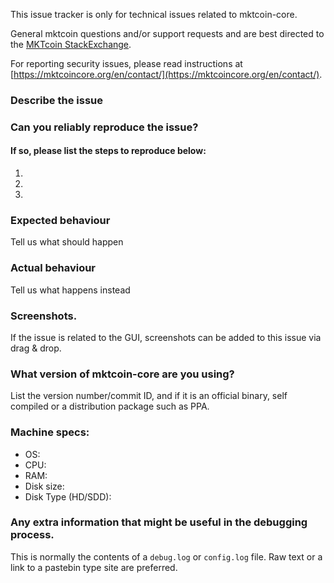 <!--- Remove sections that do not apply -->

This issue tracker is only for technical issues related to mktcoin-core.

General mktcoin questions and/or support requests and are best directed to the [MKTcoin StackExchange](https://mktcoin.stackexchange.com).

For reporting security issues, please read instructions at [https://mktcoincore.org/en/contact/](https://mktcoincore.org/en/contact/).

### Describe the issue

### Can you reliably reproduce the issue?
#### If so, please list the steps to reproduce below:
1.
2.
3.

### Expected behaviour
Tell us what should happen

### Actual behaviour
Tell us what happens instead

### Screenshots.
If the issue is related to the GUI, screenshots can be added to this issue via drag & drop.

### What version of mktcoin-core are you using?
List the version number/commit ID, and if it is an official binary, self compiled or a distribution package such as PPA.

### Machine specs:
- OS:
- CPU:
- RAM:
- Disk size:
- Disk Type (HD/SDD):

### Any extra information that might be useful in the debugging process.
This is normally the contents of a `debug.log` or `config.log` file. Raw text or a link to a pastebin type site are preferred.
